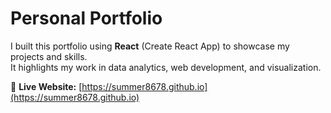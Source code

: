 # Personal Portfolio

I built this portfolio using **React** (Create React App) to showcase my projects and skills.  
It highlights my work in data analytics, web development, and visualization.

🔗 **Live Website:** [https://summer8678.github.io](https://summer8678.github.io)
